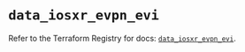 # `data_iosxr_evpn_evi`

Refer to the Terraform Registry for docs: [`data_iosxr_evpn_evi`](https://registry.terraform.io/providers/ciscodevnet/iosxr/0.6.0/docs/data-sources/evpn_evi).
